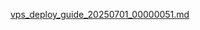 [vps_deploy_guide_20250701_00000051.md](https://github.com/user-attachments/files/21033245/vps_deploy_guide_20250701_00000051.md)
